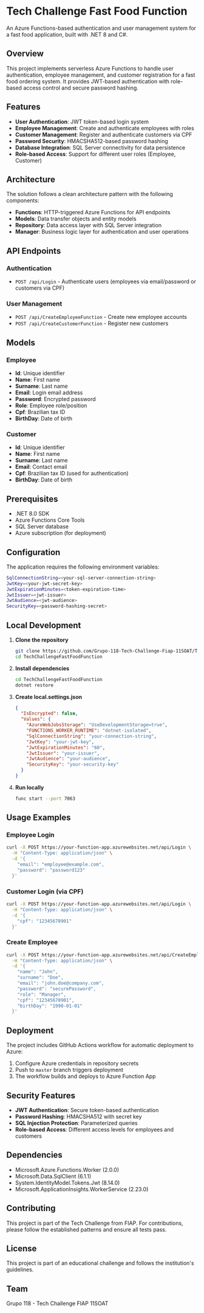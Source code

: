 # Tech Challenge Fast Food Function

An Azure Functions-based authentication and user management system for a fast food application, built with .NET 8 and C#.

## Overview

This project implements serverless Azure Functions to handle user authentication, employee management, and customer registration for a fast food ordering system. It provides JWT-based authentication with role-based access control and secure password hashing.

## Features

- **User Authentication**: JWT token-based login system
- **Employee Management**: Create and authenticate employees with roles
- **Customer Management**: Register and authenticate customers via CPF
- **Password Security**: HMACSHA512-based password hashing
- **Database Integration**: SQL Server connectivity for data persistence
- **Role-based Access**: Support for different user roles (Employee, Customer)

## Architecture

The solution follows a clean architecture pattern with the following components:

- **Functions**: HTTP-triggered Azure Functions for API endpoints
- **Models**: Data transfer objects and entity models
- **Repository**: Data access layer with SQL Server integration
- **Manager**: Business logic layer for authentication and user operations

## API Endpoints

### Authentication
- `POST /api/Login` - Authenticate users (employees via email/password or customers via CPF)

### User Management  
- `POST /api/CreateEmployeeFunction` - Create new employee accounts
- `POST /api/CreateCustomerFunction` - Register new customers

## Models

### Employee
- **Id**: Unique identifier
- **Name**: First name
- **Surname**: Last name  
- **Email**: Login email address
- **Password**: Encrypted password
- **Role**: Employee role/position
- **Cpf**: Brazilian tax ID
- **BirthDay**: Date of birth

### Customer
- **Id**: Unique identifier
- **Name**: First name
- **Surname**: Last name
- **Email**: Contact email
- **Cpf**: Brazilian tax ID (used for authentication)
- **BirthDay**: Date of birth

## Prerequisites

- .NET 8.0 SDK
- Azure Functions Core Tools
- SQL Server database
- Azure subscription (for deployment)

## Configuration

The application requires the following environment variables:

```bash
SqlConnectionString=<your-sql-server-connection-string>
JwtKey=<your-jwt-secret-key>
JwtExpirationMinutes=<token-expiration-time>
JwtIssuer=<jwt-issuer>
JwtAudience=<jwt-audience>
SecurityKey=<password-hashing-secret>
```

## Local Development

1. **Clone the repository**
   ```bash
   git clone https://github.com/Grupo-118-Tech-Challenge-Fiap-11SOAT/TechChallengeFastFoodFunction.git
   cd TechChallengeFastFoodFunction
   ```

2. **Install dependencies**
   ```bash
   cd TechChallengeFastFoodFunction
   dotnet restore
   ```

3. **Create local.settings.json**
   ```json
   {
     "IsEncrypted": false,
     "Values": {
       "AzureWebJobsStorage": "UseDevelopmentStorage=true",
       "FUNCTIONS_WORKER_RUNTIME": "dotnet-isolated",
       "SqlConnectionString": "your-connection-string",
       "JwtKey": "your-jwt-key",
       "JwtExpirationMinutes": "60",
       "JwtIssuer": "your-issuer",
       "JwtAudience": "your-audience",
       "SecurityKey": "your-security-key"
     }
   }
   ```

4. **Run locally**
   ```bash
   func start --port 7063
   ```

## Usage Examples

### Employee Login
```bash
curl -X POST https://your-function-app.azurewebsites.net/api/Login \
  -H "Content-Type: application/json" \
  -d '{
    "email": "employee@example.com",
    "password": "password123"
  }'
```

### Customer Login (via CPF)
```bash
curl -X POST https://your-function-app.azurewebsites.net/api/Login \
  -H "Content-Type: application/json" \
  -d '{
    "cpf": "12345678901"
  }'
```

### Create Employee
```bash
curl -X POST https://your-function-app.azurewebsites.net/api/CreateEmployeeFunction \
  -H "Content-Type: application/json" \
  -d '{
    "name": "John",
    "surname": "Doe",
    "email": "john.doe@company.com",
    "password": "securePassword",
    "role": "Manager",
    "cpf": "12345678901",
    "birthDay": "1990-01-01"
  }'
```

## Deployment

The project includes GitHub Actions workflow for automatic deployment to Azure:

1. Configure Azure credentials in repository secrets
2. Push to `master` branch triggers deployment
3. The workflow builds and deploys to Azure Function App

## Security Features

- **JWT Authentication**: Secure token-based authentication
- **Password Hashing**: HMACSHA512 with secret key
- **SQL Injection Protection**: Parameterized queries
- **Role-based Access**: Different access levels for employees and customers

## Dependencies

- Microsoft.Azure.Functions.Worker (2.0.0)
- Microsoft.Data.SqlClient (6.1.1)
- System.IdentityModel.Tokens.Jwt (8.14.0)
- Microsoft.ApplicationInsights.WorkerService (2.23.0)

## Contributing

This project is part of the Tech Challenge from FIAP. For contributions, please follow the established patterns and ensure all tests pass.

## License

This project is part of an educational challenge and follows the institution's guidelines.

## Team

Grupo 118 - Tech Challenge FIAP 11SOAT